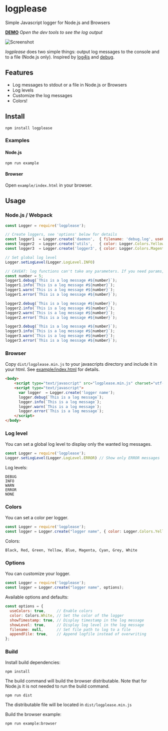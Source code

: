 # logplease
Simple Javascript logger for Node.js and Browsers

**[DEMO](https://ipfs.io/ipfs/QmRrBe2sp9ha2xypRoz5UDXqBJUB83NcecQU3QpqBJ5hkq)** 
*Open the dev tools to see the log output*

![Screenshot](https://raw.githubusercontent.com/haadcode/logplease/master/screenshot.png)

*logplease* does two simple things: output log messages to the console and to a file (Node.js only). Inspired by [log4js](https://github.com/stritti/log4js) and [debug](https://github.com/visionmedia/debug).

## Features
- Log messages to stdout or a file in Node.js or Browsers
- Log levels
- Customize the log messages
- Colors!

## Install
```
npm install logplease
```

### Examples
#### Node.js
```
npm run example
```

#### Browser
Open `example/index.html` in your browser.

## Usage

### Node.js / Webpack
```javascript
const Logger = require('logplease');

// Create loggers, see 'options' below for details
const logger1  = Logger.create('daemon',  { filename: 'debug.log', useColors: false, appendFile: true });
const logger2  = Logger.create('utils',   { color: Logger.Colors.Yellow });
const logger3  = Logger.create('logger3', { color: Logger.Colors.Magenta, showTimestamp: false, showLevel: false });

// Set global log level
Logger.setLogLevel(Logger.LogLevel.INFO)

// CAVEAT: log functions can't take any parameters. If you need params, use string interpolation.
const number = 5;
logger1.debug(`This is a log message #${number}`);
logger1.info(`This is a log message #${number}`);
logger1.warn(`This is a log message #${number}`);
logger1.error(`This is a log message #${number}`);

logger2.debug(`This is a log message #${number}`);
logger2.info(`This is a log message #${number}`);
logger2.warn(`This is a log message #${number}`);
logger2.error(`This is a log message #${number}`);

logger3.debug(`This is a log message #${number}`);
logger3.info(`This is a log message #${number}`);
logger3.warn(`This is a log message #${number}`);
logger3.error(`This is a log message #${number}`);
```

### Browser
Copy `dist/logplease.min.js` to your javascripts directory and include it in your html. See [example/index.html](https://github.com/haadcode/logplease/blob/master/example/index.html) for details.

```html
<body>
    <script type="text/javascript" src="logplease.min.js" charset="utf-8"></script>
    <script type="text/javascript">
      var logger  = Logger.create('logger name');
      logger.debug(`This is a log message`);
      logger.info(`This is a log message`);
      logger.warn(`This is a log message`);
      logger.error(`This is a log message`);  
    </script>
</body>
```

### Log level
You can set a global log level to display only the wanted log messages.

```javascript
const Logger = require('logplease');
Logger.setLogLevel(Logger.LogLevel.ERROR) // Show only ERROR messages
```

Log levels:
```
DEBUG
INFO
WARN
ERROR
NONE
```

### Colors
You can set a color per logger.

```javascript
const Logger = require('logplease');
const logger = Logger.create("logger name", { color: Logger.Colors.Yellow });
```

Colors:
```
Black, Red, Green, Yellow, Blue, Magenta, Cyan, Grey, White
```

### Options
You can customize your logger.

```javascript
const Logger = require('logplease');
const logger = Logger.create("logger name", options);
```

Available options and defaults:
```javascript
const options = {
  useColors: true,     // Enable colors
  color: Colors.White, // Set the color of the logger
  showTimestamp: true, // Display timestamp in the log message
  showLevel: true,     // Display log level in the log message
  filename: null,      // Set file path to log to a file
  appendFile: true,    // Append logfile instead of overwriting
};
```

### Build
Install build dependencies:
```
npm install
```

The build command will build the browser distributable. Note that for Node.js it is not needed to run the build command.
```
npm run dist
```

The distributable file will be located in `dist/logplease.min.js`

Build the browser example:
```
npm run example:browser
```

